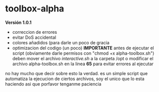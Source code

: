 # toolbox-alpha
**Versión 1.0.1**
- correccion de errores
- evitar DoS accidental
- colores añadidos (para darle un poco de gracia
- optimizacion del codigo (un poco)
**IMPORTANTE**
  antes de ejecutar el script (obviamente darle permisos con "chmod +x alpha-toolbox.sh")
  deben mover el archivo *interactive.sh* a la carpeta /opt o modificar el archivo alpha-toolbox.sh
  en la linea **65** para evitar errores al ejecutar

no hay mucho que decir sobre esto la verdad.
es un simple script que automatiza la ejecucion de ciertos archivos, soy el unico que lo esta haciendo asi que porfavor tenganme paciencia
